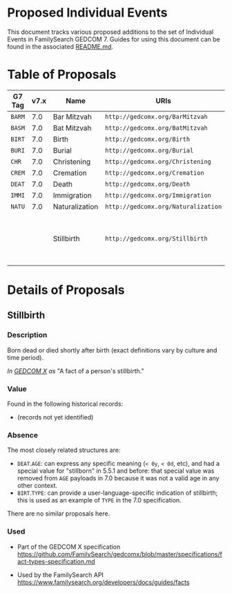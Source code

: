 # Proposed Individual Events

This document tracks various proposed additions to the set of Individual Events in FamilySearch GEDCOM 7.
Guides for using this document can be found in the associated [README.md](README.md).


# Table of Proposals

| G7 Tag | v7.x| Name           | URIs | Notes |
|--------|-----|----------------|------|-------|
| `BARM` | 7.0 | Bar Mitzvah    | `http://gedcomx.org/BarMitzvah` | |
| `BASM` | 7.0 | Bat Mitzvah    | `http://gedcomx.org/BatMitzvah` | |
| `BIRT` | 7.0 | Birth          | `http://gedcomx.org/Birth` | |
| `BURI` | 7.0 | Burial         | `http://gedcomx.org/Burial` | |
| `CHR`  | 7.0 | Christening    | `http://gedcomx.org/Christening` | |
| `CREM` | 7.0 | Cremation      | `http://gedcomx.org/Cremation` | |
| `DEAT` | 7.0 | Death          | `http://gedcomx.org/Death` | |
| `IMMI` | 7.0 | Immigration    | `http://gedcomx.org/Immigration` | |
| `NATU` | 7.0 | Naturalization | `http://gedcomx.org/Naturalization` | |
|        |     | Stillbirth     | `http://gedcomx.org/Stillbirth` | perhaps `BIRT`.`TYPE Stillborn` or `DEAT`.`AGE 0y`? |

# Details of Proposals

## Stillbirth

### Description

Born dead or died shortly after birth (exact definitions vary by culture and time period).

*In [GEDCOM X](https://github.com/FamilySearch/gedcomx/blob/master/specifications/fact-types-specification.md) as* "A fact of a person's stillbirth."

### Value

Found in the following historical records:

- (records not yet identified)

### Absence

The most closely related structures are:

- `DEAT`.`AGE`: can express any specific meaning (`< 0y`, `< 0d`, etc), and had a special value for "stillborn" in 5.5.1 and before: that special value was removed from `AGE` payloads in 7.0 because it was not a valid age in any other context.
- `BIRT`.`TYPE`: can provide a user-language-specific indication of stillbirth; this is used as an example of `TYPE` in the 7.0 specification.

There are no similar proposals here.

### Used

- Part of the GEDCOM X specification <https://github.com/FamilySearch/gedcomx/blob/master/specifications/fact-types-specification.md>

- Used by the FamilySearch API <https://www.familysearch.org/developers/docs/guides/facts>

